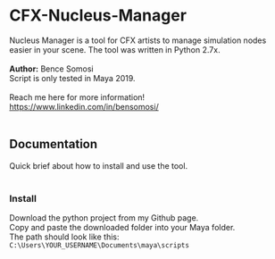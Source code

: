 # CFX-Nucleus-Manager
Nucleus Manager is a tool for CFX artists to manage simulation nodes easier in your scene. The tool was written in Python 2.7x.
<br>
<br>
**Author:** Bence Somosi
<br>
Script is only tested in Maya 2019.
<br>
<br>
Reach me here for more information! https://www.linkedin.com/in/bensomosi/
<br>
<br>
## Documentation
Quick brief about how to install and use the tool.
<br>
<br>
### Install
Download the python project from my Github page.
<br>
Copy and paste the downloaded folder into your Maya folder.
<br>
The path should look like this: ```C:\Users\YOUR_USERNAME\Documents\maya\scripts```
<br>


